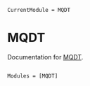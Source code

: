 ```@meta
CurrentModule = MQDT
```

# MQDT

Documentation for [MQDT](https://github.com/pairinteraction/MQDT.jl).

```@index
```

```@autodocs
Modules = [MQDT]
```
